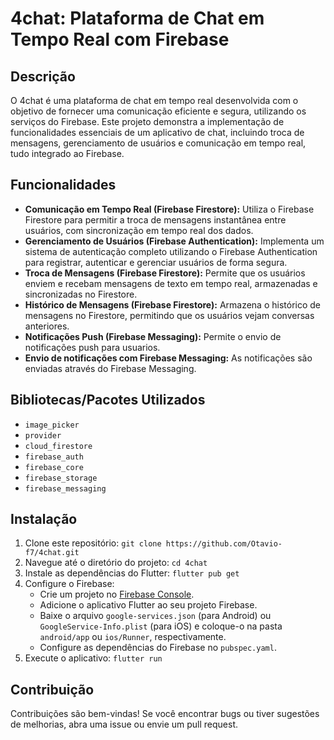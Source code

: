 # 4chat: Plataforma de Chat em Tempo Real com Firebase

## Descrição

O 4chat é uma plataforma de chat em tempo real desenvolvida com o objetivo de fornecer uma comunicação eficiente e segura, utilizando os serviços do Firebase. Este projeto demonstra a implementação de funcionalidades essenciais de um aplicativo de chat, incluindo troca de mensagens, gerenciamento de usuários e comunicação em tempo real, tudo integrado ao Firebase.

## Funcionalidades

* **Comunicação em Tempo Real (Firebase Firestore):** Utiliza o Firebase Firestore para permitir a troca de mensagens instantânea entre usuários, com sincronização em tempo real dos dados.
* **Gerenciamento de Usuários (Firebase Authentication):** Implementa um sistema de autenticação completo utilizando o Firebase Authentication para registrar, autenticar e gerenciar usuários de forma segura.
* **Troca de Mensagens (Firebase Firestore):** Permite que os usuários enviem e recebam mensagens de texto em tempo real, armazenadas e sincronizadas no Firestore.
* **Histórico de Mensagens (Firebase Firestore):** Armazena o histórico de mensagens no Firestore, permitindo que os usuários vejam conversas anteriores.
* **Notificações Push (Firebase Messaging):** Permite o envio de notificações push para usuarios.
* **Envio de notificações com Firebase Messaging:** As notificações são enviadas através do Firebase Messaging.

## Bibliotecas/Pacotes Utilizados

* `image_picker`
* `provider`
* `cloud_firestore`
* `firebase_auth`
* `firebase_core`
* `firebase_storage`
* `firebase_messaging`

## Instalação

1.  Clone este repositório: `git clone https://github.com/Otavio-f7/4chat.git`
2.  Navegue até o diretório do projeto: `cd 4chat`
3.  Instale as dependências do Flutter: `flutter pub get`
4.  Configure o Firebase:
    * Crie um projeto no [Firebase Console](https://console.firebase.google.com/).
    * Adicione o aplicativo Flutter ao seu projeto Firebase.
    * Baixe o arquivo `google-services.json` (para Android) ou `GoogleService-Info.plist` (para iOS) e coloque-o na pasta `android/app` ou `ios/Runner`, respectivamente.
    * Configure as dependências do Firebase no `pubspec.yaml`.
5.  Execute o aplicativo: `flutter run`

## Contribuição

Contribuições são bem-vindas! Se você encontrar bugs ou tiver sugestões de melhorias, abra uma issue ou envie um pull request.

